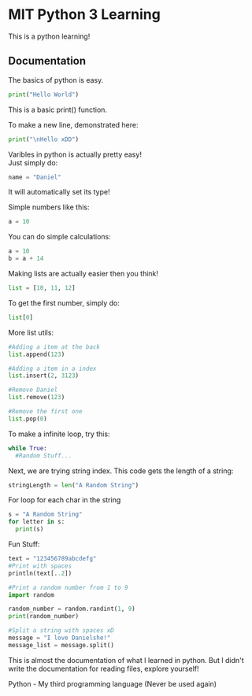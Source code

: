 # MIT Python 3 Learning
This is a python learning!

## Documentation
The basics of python is easy.
```python
print("Hello World")
```
This is a basic print() function.


To make a new line, demonstrated here:
```python
print("\nHello xDD")
```


Varibles in python is actually pretty easy!   
Just simply do:
```python
name = "Daniel"
```
It will automatically set its type!


Simple numbers like this:
```python
a = 10
```


You can do simple calculations:
```python
a = 10
b = a + 14
```


Making lists are actually easier then you think!
```python
list = [10, 11, 12]
```
To get the first number, simply do:
```python
list[0]
```


More list utils:
```python
#Adding a item at the back
list.append(123)

#Adding a item in a index
list.insert(2, 3123)

#Remove Daniel
list.remove(123)

#Remove the first one
list.pop(0)
```


To make a infinite loop, try this:
```python
while True:
  #Random Stuff...
```


Next, we are trying string index.
This code gets the length of a string:
```python
stringLength = len("A Random String")
```


For loop for each char in the string
```python
s = "A Random String"
for letter in s:
  print(s)
```

Fun Stuff:
```python
text = "123456789abcdefg"
#Print with spaces
println(text[..2])

#Print a random number from 1 to 9
import random

random_number = random.randint(1, 9)
print(random_number)

#Split a string with spaces xD
message = "I love Danielshe!"
message_list = message.split()
```


This is almost the documentation of what I learned in python. But I didn't write the documentation for reading files, explore yourself!    

Python - My third programming language (Never be used again)
